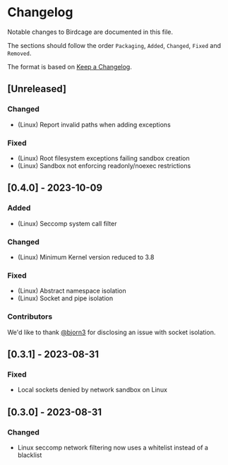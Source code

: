 # Changelog

Notable changes to Birdcage are documented in this file.

The sections should follow the order `Packaging`, `Added`, `Changed`, `Fixed` and `Removed`.

The format is based on [Keep a Changelog](https://keepachangelog.com/en/1.0.0/).

## [Unreleased]

### Changed

- (Linux) Report invalid paths when adding exceptions

### Fixed

- (Linux) Root filesystem exceptions failing sandbox creation
- (Linux) Sandbox not enforcing readonly/noexec restrictions

## [0.4.0] - 2023-10-09

### Added

- (Linux) Seccomp system call filter

### Changed

- (Linux) Minimum Kernel version reduced to 3.8

### Fixed

- (Linux) Abstract namespace isolation
- (Linux) Socket and pipe isolation

### Contributors

We'd like to thank [@bjorn3](https://github.com/bjorn3) for disclosing an issue
with socket isolation.

## [0.3.1] - 2023-08-31

### Fixed

- Local sockets denied by network sandbox on Linux

## [0.3.0] - 2023-08-31

### Changed

- Linux seccomp network filtering now uses a whitelist instead of a blacklist
